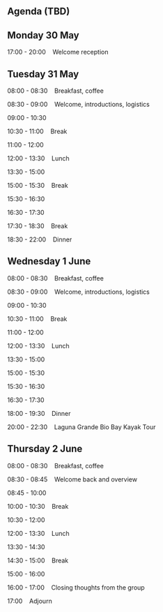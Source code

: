 ## Agenda (TBD)

## Monday 30 May

17:00 - 20:00 &nbsp;&nbsp;&nbsp;Welcome reception

## Tuesday 31 May

08:00 - 08:30 &nbsp;&nbsp;&nbsp;Breakfast, coffee

08:30 - 09:00 &nbsp;&nbsp;&nbsp;Welcome, introductions, logistics

09:00 - 10:30 &nbsp;&nbsp;&nbsp;

10:30 - 11:00 &nbsp;&nbsp;&nbsp;Break

11:00 - 12:00 &nbsp;&nbsp;&nbsp;

12:00 - 13:30	&nbsp;&nbsp;&nbsp;Lunch 

13:30 - 15:00 &nbsp;&nbsp;&nbsp;

15:00 - 15:30 &nbsp;&nbsp;&nbsp;Break

15:30 - 16:30 &nbsp;&nbsp;&nbsp;

16:30 - 17:30 &nbsp;&nbsp;&nbsp;

17:30 - 18:30	&nbsp;&nbsp;&nbsp;Break

18:30 - 22:00 &nbsp;&nbsp;&nbsp;Dinner 


## Wednesday 1 June 


08:00 - 08:30 &nbsp;&nbsp;&nbsp;Breakfast, coffee

08:30 - 09:00 &nbsp;&nbsp;&nbsp;Welcome, introductions, logistics

09:00 - 10:30 &nbsp;&nbsp;&nbsp;

10:30 - 11:00 &nbsp;&nbsp;&nbsp;Break

11:00 - 12:00 &nbsp;&nbsp;&nbsp;

12:00 - 13:30	&nbsp;&nbsp;&nbsp;Lunch

13:30 - 15:00 &nbsp;&nbsp;&nbsp;

15:00 - 15:30 &nbsp;&nbsp;&nbsp;

15:30 - 16:30 &nbsp;&nbsp;&nbsp;

16:30 - 17:30 &nbsp;&nbsp;&nbsp;

18:00 - 19:30 &nbsp;&nbsp;&nbsp;Dinner 

20:00 - 22:30 &nbsp;&nbsp;&nbsp;Laguna Grande Bio Bay Kayak Tour

## Thursday 2 June


08:00 - 08:30 &nbsp;&nbsp;&nbsp;Breakfast, coffee

08:30 - 08:45 &nbsp;&nbsp;&nbsp;Welcome back and overview

08:45 - 10:00 &nbsp;&nbsp;&nbsp;

10:00 - 10:30  &nbsp;&nbsp;&nbsp;Break

10:30 - 12:00 &nbsp;&nbsp;&nbsp;

12:00 - 13:30 &nbsp;&nbsp;&nbsp;Lunch

13:30 - 14:30 &nbsp;&nbsp;&nbsp;

14:30 - 15:00  &nbsp;&nbsp;&nbsp;Break

15:00 - 16:00  &nbsp;&nbsp;&nbsp;

16:00 - 17:00	&nbsp;&nbsp;&nbsp;Closing thoughts from the group

17:00 &nbsp;&nbsp;&nbsp;Adjourn
